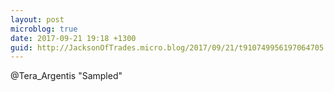 ```yaml
---
layout: post
microblog: true
date: 2017-09-21 19:18 +1300
guid: http://JacksonOfTrades.micro.blog/2017/09/21/t910749956197064705.html
---
```

@Tera_Argentis "Sampled"
